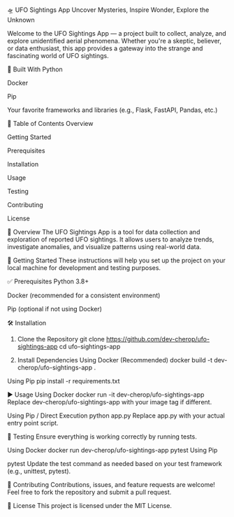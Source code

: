 🛸 UFO Sightings App
Uncover Mysteries, Inspire Wonder, Explore the Unknown

Welcome to the UFO Sightings App — a project built to collect, analyze, and explore unidentified aerial phenomena. Whether you're a skeptic, believer, or data enthusiast, this app provides a gateway into the strange and fascinating world of UFO sightings.

🧰 Built With
Python

Docker

Pip

Your favorite frameworks and libraries (e.g., Flask, FastAPI, Pandas, etc.)

📑 Table of Contents
Overview

Getting Started

Prerequisites

Installation

Usage

Testing

Contributing

License

🌌 Overview
The UFO Sightings App is a tool for data collection and exploration of reported UFO sightings. It allows users to analyze trends, investigate anomalies, and visualize patterns using real-world data.

🚀 Getting Started
These instructions will help you set up the project on your local machine for development and testing purposes.

✅ Prerequisites
Python 3.8+

Docker (recommended for a consistent environment)

Pip (optional if not using Docker)

🛠️ Installation
1. Clone the Repository
git clone https://github.com/dev-cherop/ufo-sightings-app
cd ufo-sightings-app

2. Install Dependencies
Using Docker (Recommended)
docker build -t dev-cherop/ufo-sightings-app .

Using Pip
pip install -r requirements.txt

▶️ Usage
Using Docker
docker run -it dev-cherop/ufo-sightings-app
Replace dev-cherop/ufo-sightings-app with your image tag if different.

Using Pip / Direct Execution
python app.py
Replace app.py with your actual entry point script.

🐛 Testing
Ensure everything is working correctly by running tests.

Using Docker
docker run dev-cherop/ufo-sightings-app pytest
Using Pip

pytest
Update the test command as needed based on your test framework (e.g., unittest, pytest).

🤝 Contributing
Contributions, issues, and feature requests are welcome!
Feel free to fork the repository and submit a pull request.

📄 License
This project is licensed under the MIT License.



